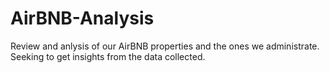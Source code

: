 # AirBNB-Analysis
Review and anlysis of our AirBNB properties and the ones we administrate. Seeking to get insights from the data collected.
